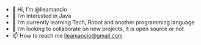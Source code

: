 - 👋 Hi, I’m @lleamancio
- 👀 I’m interested in Java
- 🌱 I’m currently learning Tech, Robot and another programming language
- 💞️ I’m looking to collaborate on new projects, it is open source or not
- 📫 How to reach me lleamancio@gmail.com

<!---
lleamancio/lleamancio is a ✨ special ✨ repository because its `README.md` (this file) appears on your GitHub profile.
You can click the Preview link to take a look at your changes.
--->
